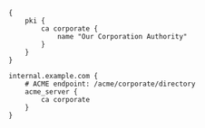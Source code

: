 <script>
ready(() => {
	window.$_('.ex-custom-ca pre.chroma').classList.add('light');
});
</script>

<div class="ex-custom-ca">

```caddy
{
	pki {
		ca corporate {
			name "Our Corporation Authority"
		}
	}
}

internal.example.com {
	# ACME endpoint: /acme/corporate/directory
	acme_server {
		ca corporate
	}
}
```

</div>
